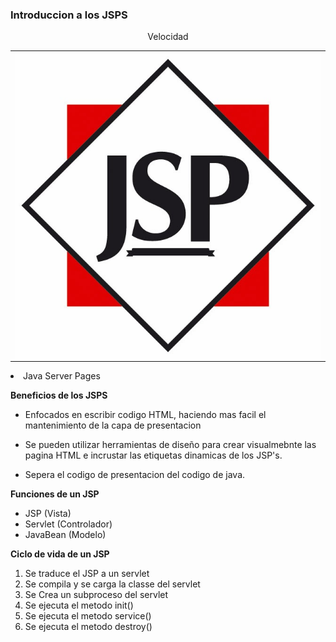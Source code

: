 ### Introduccion a los JSPS

<table align="center" >
  <p align="center">Velocidad</p>
  <tr>
    <td align="center" style="padding=0;width=50%;">
      <img align="center" style="padding=0;" src="../images/jsp.jpg" />
    </td>
  </tr>
</table

- Java Server Pages

**Beneficios de los JSPS**

- Enfocados en escribir codigo HTML, haciendo mas facil el mantenimiento de la capa de presentacion

- Se pueden utilizar herramientas de diseño para crear visualmebnte las pagina HTML e incrustar las etiquetas dinamicas de los JSP's.

- Sepera el codigo de presentacion del codigo de java.

**Funciones de un JSP**

- JSP (Vista)
- Servlet (Controlador)
- JavaBean (Modelo)

**Ciclo de vida de un JSP**

1. Se traduce el JSP a un servlet
2. Se compila y se carga la classe del servlet
3. Se Crea un subproceso del servlet
4. Se ejecuta el metodo init()
5. Se ejecuta el metodo service()
6. Se ejecuta el metodo destroy()

